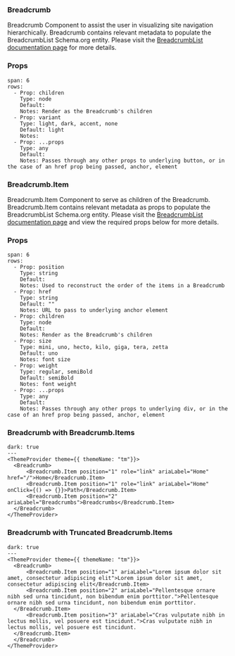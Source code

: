### Breadcrumb

Breadcrumb Component to assist the user in visualizing site navigation hierarchically. Breadcrumb contains relevant metadata to populate the BreadcrumbList Schema.org entity. Please visit the [BreadcrumbList documentation page](https://schema.org/BreadcrumbList) for more details.

### Props

```table
span: 6
rows:
  - Prop: children
    Type: node
    Default:
    Notes: Render as the Breadcrumb's children
  - Prop: variant
    Type: light, dark, accent, none
    Default: light
    Notes:
  - Prop: ...props
    Type: any
    Default:
    Notes: Passes through any other props to underlying button, or in the case of an href prop being passed, anchor, element
```

### Breadcrumb.Item

Breadcrumb.Item Component to serve as children of the Breadcrumb. Breadcrumb.Item contains relevant metadata as props to populate the BreadcrumbList Schema.org entity. Please visit the [BreadcrumbList documentation page](https://schema.org/BreadcrumbList) and view the required props below for more details.

### Props

```table
span: 6
rows:
  - Prop: position
    Type: string
    Default:
    Notes: Used to reconstruct the order of the items in a Breadcrumb
  - Prop: href
    Type: string
    Default: ""
    Notes: URL to pass to underlying anchor element
  - Prop: children
    Type: node
    Default:
    Notes: Render as the Breadcrumb's children
  - Prop: size
    Type: mini, uno, hecto, kilo, giga, tera, zetta
    Default: uno
    Notes: font size
  - Prop: weight
    Type: regular, semiBold
    Default: semiBold
    Notes: font weight
  - Prop: ...props
    Type: any
    Default:
    Notes: Passes through any other props to underlying div, or in the case of an href prop being passed, anchor, element
```

### Breadcrumb with Breadcrumb.Items

```react
dark: true
---
<ThemeProvider theme={{ themeName: "tm"}}>
  <Breadcrumb>
      <Breadcrumb.Item position="1" role="link" ariaLabel="Home" href="/">Home</Breadcrumb.Item>
      <Breadcrumb.Item position="1" role="link" ariaLabel="Home" onClick={() => {}}>Path</Breadcrumb.Item>
      <Breadcrumb.Item position="2" ariaLabel="Breadcrumbs">Breadcrumbs</Breadcrumb.Item>
  </Breadcrumb>
</ThemeProvider>
```

### Breadcrumb with Truncated Breadcrumb.Items

```react
dark: true
---
<ThemeProvider theme={{ themeName: "tm"}}>
  <Breadcrumb>
      <Breadcrumb.Item position="1" ariaLabel="Lorem ipsum dolor sit amet, consectetur adipiscing elit">Lorem ipsum dolor sit amet, consectetur adipiscing elit</Breadcrumb.Item>
      <Breadcrumb.Item position="2" ariaLabel="Pellentesque ornare nibh sed urna tincidunt, non bibendum enim porttitor.">Pellentesque ornare nibh sed urna tincidunt, non bibendum enim porttitor.
  </Breadcrumb.Item>
      <Breadcrumb.Item position="3" ariaLabel="Cras vulputate nibh in lectus mollis, vel posuere est tincidunt.">Cras vulputate nibh in lectus mollis, vel posuere est tincidunt.
  </Breadcrumb.Item>
  </Breadcrumb>
</ThemeProvider>
```
